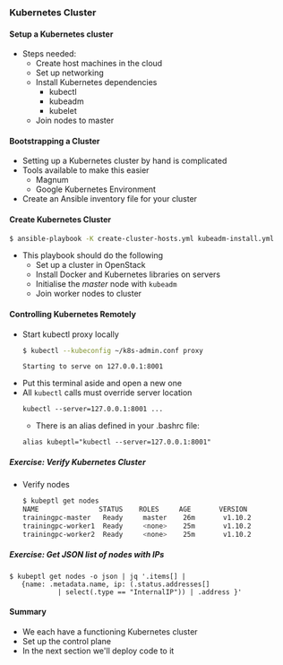 ### Kubernetes Cluster


#### Setup a Kubernetes cluster
* Steps needed:
   + Create host machines in the cloud
   + Set up networking
   + Install Kubernetes dependencies
      - kubectl
      - kubeadm
      - kubelet
   + Join nodes to master


#### Bootstrapping a Cluster
* Setting up a Kubernetes cluster by hand is complicated
* Tools available to make this easier
   + Magnum
   + Google Kubernetes Environment
* Create an Ansible inventory file for your cluster

<!--
#### Setup
* Set `USERNAME` environment variable
   ```
   export USERNAME=?
   ```
   + Something unique
   + i.e.  Docker Hub username or `$(hostname)`
   + Add this to `~/.bashrc`
* Follow [instructions](https://github.com/heytrav/k8s-ansible) for
  configuring Ansible

-->



#### Create Kubernetes Cluster

```bash
$ ansible-playbook -K create-cluster-hosts.yml kubeadm-install.yml
```
<!-- .element: style="font-size:12pt;"  -->
* This playbook should do the following
  + Set up a cluster in OpenStack
  + Install Docker and Kubernetes libraries on servers
  + Initialise the _master_ node with `kubeadm`
  + Join worker nodes to cluster


#### Controlling Kubernetes Remotely
* Start kubectl proxy locally <!-- .element: class="fragment" data-fragment-index="0" -->
   ```bash
   $ kubectl --kubeconfig ~/k8s-admin.conf proxy
   ```
   ```
   Starting to serve on 127.0.0.1:8001
   ```
   <!-- .element: class="fragment" data-fragment-index="1" -->
* Put this terminal aside and open a new one <!-- .element: class="fragment" data-fragment-index="2" -->
* All <!-- .element: class="fragment" data-fragment-index="3" -->`kubectl` calls must override server location
   ```
   kubectl --server=127.0.0.1:8001 ...
   ```
   + There is an alias defined in your .bashrc file:
   ```
   alias kubeptl="kubectl --server=127.0.0.1:8001"
   ```



##### Exercise: Verify Kubernetes Cluster

* Verify nodes
   ```bash
   $ kubeptl get nodes
   NAME               STATUS    ROLES     AGE       VERSION
   trainingpc-master   Ready     master    26m       v1.10.2
   trainingpc-worker1  Ready     <none>    25m       v1.10.2
   trainingpc-worker2  Ready     <none>    25m       v1.10.2
   ```
   <!-- .element: class="fragment" data-fragment-index="0" style="font-size:12pt;"-->

<!-- .element: class="stretch"  -->


##### Exercise: Get JSON list of nodes with IPs
```
$ kubeptl get nodes -o json | jq '.items[] | 
   {name: .metadata.name, ip: (.status.addresses[] 
            | select(.type == "InternalIP")) | .address }'
```
<!-- .element: class="fragment" data-fragment-index="0" style="font-size:13pt;" -->



#### Summary
* We each have a functioning Kubernetes cluster
* Set up the control plane
* In the next section we'll deploy code to it
